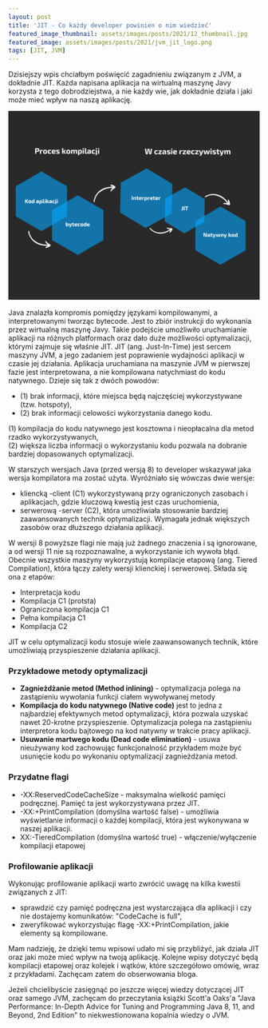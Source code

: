 ```yaml
---
layout: post
title: 'JIT - Co każdy developer powinien o nim wiedzieć'
featured_image_thumbnail: assets/images/posts/2021/12_thumbnail.jpg
featured_image: assets/images/posts/2021/jvm_jit_logo.png
tags: [JIT, JVM]
---
```

Dzisiejszy wpis chciałbym poświęcić zagadnieniu związanym z JVM, a dokładnie JIT. Każda napisana aplikacja 
na wirtualną maszynę Javy korzysta z tego dobrodziejstwa, a nie każdy wie, jak dokładnie działa i jaki może mieć
wpływ na naszą aplikację.

![](../assets/images/posts/2021/jvm_life_cycle.png)

Java znalazła kompromis pomiędzy językami kompilowanymi, a interpretowanymi tworząc bytecode. Jest to
zbiór instrukcji do wykonania przez wirtualną maszynę Javy. Takie podejście umożliwiło uruchamianie
aplikacji na różnych platformach oraz dało duże możliwości optymalizacji, którymi zajmuje się właśnie JIT.
JIT (ang. Just-In-Time) jest sercem maszyny JVM, a jego zadaniem jest poprawienie wydajności
aplikacji w czasie jej działania. Aplikacja uruchamiana na maszynie JVM w pierwszej fazie jest interpretowana,
a nie kompilowana natychmiast do kodu natywnego. Dzieje się tak z dwóch powodów:
* (1) brak informacji, które miejsca będą najczęściej wykorzystywane (tzw. hotspoty),
* (2) brak informacji celowości wykorzystania danego kodu.

(1) kompilacja do kodu natywnego jest kosztowna i nieopłacalna dla metod rzadko wykorzystywanych,\
(2) większa liczba informacji o wykorzystaniu kodu pozwala na dobranie bardziej dopasowanych optymalizacji.

W starszych wersjach Java (przed wersją 8) to developer wskazywał jaka wersja kompilatora ma
zostać użyta. Wyróżniało się wówczas dwie wersje:
* kliencką -client (C1) wykorzystywaną przy ograniczonych zasobach i aplikacjach, gdzie kluczową kwestią
jest czas uruchomienia,
* serwerową -server (C2), która umożliwiała stosowanie bardziej zaawansowanych technik optymalizacji.
Wymagała jednak większych zasobów oraz dłuższego działania aplikacji.

W wersji 8 powyższe flagi nie mają już żadnego znaczenia i są ignorowane, a od wersji 11 nie są rozpoznawalne, a wykorzystanie ich wywoła błąd. Obecnie wszystkie maszyny wykorzystują kompilacje etapową (ang. Tiered Compilation),
która łączy zalety wersji klienckiej i serwerowej. Składa się ona z etapów: 
* Interpretacja kodu
* Kompilacja C1 (protsta)
* Ograniczona kompilacja C1
* Pełna kompilacja C1
* Kompilacja C2

JIT w celu optymalizacji kodu stosuje wiele zaawansowanych technik, które umożliwiają przyspieszenie
działania aplikacji. 
### Przykładowe metody optymalizacji
* **Zagnieżdżanie metod (Method inlining)** - optymalizacja polega na zastąpieniu wywołania funkcji ciałem wywoływanej
metody
* **Kompilacja do kodu natywnego (Native code)** jest to jedna z najbardziej efektywnych metod optymalizacji,
która pozwala uzyskać nawet 20-krotne przyspieszenie. Optymalizacja polega na zastąpieniu interpretora kodu bajtowego na kod natywny w trakcie pracy aplikacji. 
* **Usuwanie martwego kodu (Dead code elimination)** - usuwa nieużywany kod zachowując funkcjonalność 
przykładem może być usunięcie kodu po wykonaniu optymalizacji zagnieżdżania metod.
### Przydatne flagi
* -XX:ReservedCodeCacheSize - maksymalna wielkość pamięci podręcznej. Pamięć ta jest wykorzystywana przez JIT.
* -XX:+PrintCompilation (domyślna wartość false) - umożliwia wyświetlanie informacji o każdej kompilacji,
która jest wykonywana w naszej aplikacji. 
* XX:-TieredCompilation (domyślna wartość true) - włączenie/wyłączenie kompilacji etapowej

### Profilowanie aplikacji
Wykonując profilowanie aplikacji warto zwrócić uwagę na kilka kwestii związanych z JIT:
* sprawdzić czy pamięć podręczna jest wystarczająca dla aplikacji i czy nie dostajemy
komunikatów: "CodeCache is full",
* zweryfikować wykorzystując flagę -XX:+PrintCompilation, jakie elementy są kompilowane.

Mam nadzieję, że dzięki temu wpisowi udało mi się przybliżyć, jak działa JIT oraz jaki może mieć wpływ na twoją 
aplikację. Kolejne wpisy dotyczyć będą kompilacji etapowej oraz kolejek i wątków, które szczegółowo omówię, wraz z przykładami.
Zachęcam zatem do obserwowania bloga.
 

Jeżeli chcielibyście zasięgnąć po jeszcze więcej wiedzy dotyczącej JIT oraz samego JVM, zachęcam do przeczytania
książki Scott'a Oaks'a "Java Performance: In-Depth Advice for Tuning and Programming Java 8, 11, and Beyond,
2nd Edition" to niekwestionowana kopalnia wiedzy o JVM.